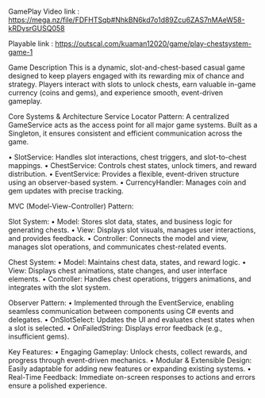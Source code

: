 GamePlay Video link : https://mega.nz/file/FDFHTSqb#NhkBN6kd7o1d89Zcu6ZAS7nMAeW58-kRDysrGUSQ058

Playable link : https://outscal.com/kuaman12020/game/play-chestsystem-game-1

Game Description
This is a dynamic, slot-and-chest-based casual game designed to keep players engaged with its rewarding mix of chance and strategy. Players interact with slots to unlock chests, earn valuable in-game currency (coins and gems), and experience smooth, event-driven gameplay.

Core Systems & Architecture
Service Locator Pattern:
A centralized GameService acts as the access point for all major game systems. Built as a Singleton, it ensures consistent and efficient communication across the game.

• SlotService: Handles slot interactions, chest triggers, and slot-to-chest mappings.
• ChestService: Controls chest states, unlock timers, and reward distribution.
• EventService: Provides a flexible, event-driven structure using an observer-based system.
• CurrencyHandler: Manages coin and gem updates with precise tracking.

MVC (Model-View-Controller) Pattern:

Slot System:
• Model: Stores slot data, states, and business logic for generating chests.
• View: Displays slot visuals, manages user interactions, and provides feedback.
• Controller: Connects the model and view, manages slot operations, and communicates chest-related events.

Chest System:
• Model: Maintains chest data, states, and reward logic.
• View: Displays chest animations, state changes, and user interface elements.
• Controller: Handles chest operations, triggers animations, and integrates with the slot system.

Observer Pattern:
• Implemented through the EventService, enabling seamless communication between components using C# events and delegates.
• OnSlotSelect: Updates the UI and evaluates chest states when a slot is selected.
• OnFailedString: Displays error feedback (e.g., insufficient gems).

Key Features:
• Engaging Gameplay: Unlock chests, collect rewards, and progress through event-driven mechanics.
• Modular & Extensible Design: Easily adaptable for adding new features or expanding existing systems.
• Real-Time Feedback: Immediate on-screen responses to actions and errors ensure a polished experience.
